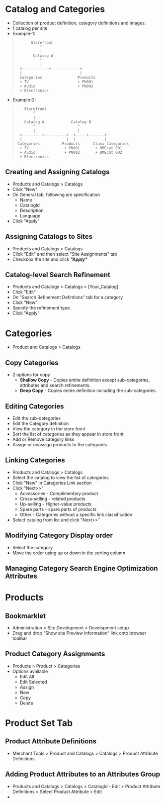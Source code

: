 # Catalog and Categories
 * Collection of product definition, category definitions and images.
  * 1 catalog per site
   * Example-1:
>           Storefront
>               ^
>               |
>            Catalog A
>               ^
>               |
>      +------------+-------------+
>      |                          |
>      Categories                Products
>      + TV                      + PN001
>      + Audio                   + PN002
>      + Electronics

   * Example-2:
>        Storefront
>            ^
>            |
>        Catalog A            Catalog B
>            ^                   ^
>            |                   |
>      +---------+----------+  +-----+-------+
>      |                    |  |             |
>     Categories          Products      Class Categories
>      + TV                + PN001       + BMEcat 001
>      + Audio             + PN002       + BMEcat 002
>      + Electronics

  ## Creating and Assigning Catalogs
  * Products and Catalogs > Catalogs
  * Click "New"
  * On General tab, following are specification
    * Name
    * CatalogId
    * Description
    * Language
  * Click "Apply"
  ## Assigning Catalogs to Sites
  * Products and Catalogs > Catalogs
  * Click "Edit" and then select "Site Assignments" tab
  * Checkbox the site and click ***"Apply"***
  ## Catalog-level Search Refinement
  * Products and Catalogs > Catalogs > [Your_Catalog]
  * Click "Edit"
  * On "Search Refinement Defintions" tab for a category
  * Click "New"
  * Specify the refinement type.
  * Click "Apply"
# Categories
  * Product and Catalogs > Catalogs
## Copy Categories
  * 2 options for copy
    * **Shallow Copy** - Copies entire definition except sub-categories, attributes and search refinements.
    * **Deep Copy** - Copies entire definition including the sub-categories.
## Editing Categories
  * Edit the sub-categories
  * Edit the Category definition
  * View the category in the store front
  * Sort the list of categories as they appear in store front
  * Add or Remove category links
  * Assign or unassign products to the categories
## Linking Categories
  * Products and Catalogs > Catalogs
  * Select the catalog to view the list of categories
  * Click "New" in Categories Link section
  * Click "Next>>"
    * Accessories - Complimentary product
    * Cross-selling - related products
    * Up-selling - Higher-value products
    * Spare parts - spare parts of products
    * Other - Categories without a specific link classification
  * Select catalog from list and click "Next>>"
##  Modifying Category Display order
  * Select the category
  * Move the order using up or down in the sorting column
## Managing Category Search Engine Optimization Attributes
# Products
## Bookmarklet
  * Administration > Site Development > Development setup
  * Drag and drop "Show site Preview Information" link onto browser toolbar
## Product Category Assignments
  * Products > Product > Categories
  * Options available
    * Edit All
    * Edit Selected
    * Assign
    * New
    * Copy
    * Delete
# Product Set Tab
  ## Product Attribute Definitions
  * Merchant Tools > Product and Catalogs > Catalogs > Product Attribute Definitions
  ## Adding Product Attributes to an Attributes Group
  * Products and Catalogs > Catalogs > CatalogId - Edit > Product Attribute Definitions > Select Product Attribute > Edit
  * 
